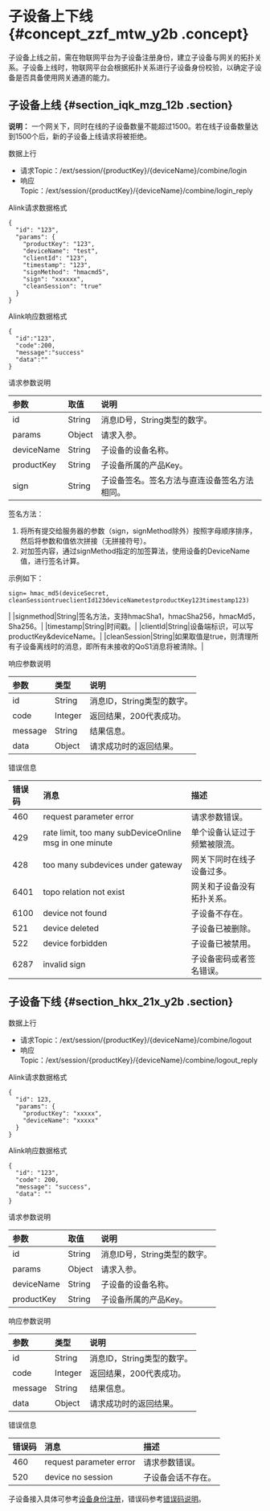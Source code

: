 # 子设备上下线 {#concept_zzf_mtw_y2b .concept}

子设备上线之前，需在物联网平台为子设备注册身份，建立子设备与网关的拓扑关系。子设备上线时，物联网平台会根据拓扑关系进行子设备身份校验，以确定子设备是否具备使用网关通道的能力。

## 子设备上线 {#section_iqk_mzg_12b .section}

**说明：** 一个网关下，同时在线的子设备数量不能超过1500。若在线子设备数量达到1500个后，新的子设备上线请求将被拒绝。

数据上行

-   请求Topic：/ext/session/\{productKey\}/\{deviceName\}/combine/login
-   响应Topic：/ext/session/\{productKey\}/\{deviceName\}/combine/login\_reply

Alink请求数据格式

```
{
  "id": "123",
  "params": {
    "productKey": "123",
    "deviceName": "test",
    "clientId": "123",
    "timestamp": "123",
    "signMethod": "hmacmd5",
    "sign": "xxxxxx",
    "cleanSession": "true"
  }
}
```

Alink响应数据格式

```
{
  "id":"123",
  "code":200,
  "message":"success"
  "data":""
}
```

请求参数说明

|参数|取值|说明|
|:-|:-|:-|
|id|String|消息ID号，String类型的数字。|
|params|Object|请求入参。|
|deviceName|String|子设备的设备名称。|
|productKey|String|子设备所属的产品Key。|
|sign|String| 子设备签名。签名方法与直连设备签名方法相同。

 签名方法：

 1.  将所有提交给服务器的参数（sign，signMethod除外）按照字母顺序排序，然后将参数和值依次拼接（无拼接符号）。
2.  对加签内容，通过signMethod指定的加签算法，使用设备的DeviceName值，进行签名计算。

 示例如下：

 ```
sign= hmac_md5(deviceSecret, cleanSessiontrueclientId123deviceNametestproductKey123timestamp123)
```

 |
|signmethod|String|签名方法，支持hmacSha1，hmacSha256，hmacMd5，Sha256。|
|timestamp|String|时间戳。|
|clientId|String|设备端标识，可以写productKey&deviceName。|
|cleanSession|String|如果取值是true，则清理所有子设备离线时的消息，即所有未接收的QoS1消息将被清除。|

响应参数说明

|参数|类型|说明|
|:-|:-|:-|
|id|String|消息ID，String类型的数字。|
|code|Integer|返回结果，200代表成功。|
|message|String|结果信息。|
|data|Object|请求成功时的返回结果。|

错误信息

|错误码|消息|描述|
|:--|:-|:-|
|460|request parameter error|请求参数错误。|
|429|rate limit, too many subDeviceOnline msg in one minute|单个设备认证过于频繁被限流。|
|428|too many subdevices under gateway|网关下同时在线子设备过多。|
|6401|topo relation not exist|网关和子设备没有拓扑关系。|
|6100|device not found|子设备不存在。|
|521|device deleted|子设备已被删除。|
|522|device forbidden|子设备已被禁用。|
|6287|invalid sign|子设备密码或者签名错误。|

## 子设备下线 {#section_hkx_21x_y2b .section}

数据上行

-   请求Topic：/ext/session/\{productKey\}/\{deviceName\}/combine/logout
-   响应Topic：/ext/session/\{productKey\}/\{deviceName\}/combine/logout\_reply

Alink请求数据格式

```
{
  "id": 123,
  "params": {
    "productKey": "xxxxx",
    "deviceName": "xxxxx"
  }
}
```

Alink响应数据格式

```
{
  "id": "123",
  "code": 200,
  "message": "success",
  "data": ""
}
```

请求参数说明

|参数|取值|说明|
|:-|:-|:-|
|id|String|消息ID号，String类型的数字。|
|params|Object|请求入参。|
|deviceName|String|子设备的设备名称。|
|productKey|String|子设备所属的产品Key。|

响应参数说明

|参数|类型|说明|
|:-|:-|:-|
|id|String|消息ID，String类型的数字。|
|code|Integer|返回结果，200代表成功。|
|message|String|结果信息。|
|data|Object|请求成功时的返回结果。|

错误信息

|错误码|消息|描述|
|:--|:-|:-|
|460|request parameter error|请求参数错误。|
|520|device no session|子设备会话不存在。|

子设备接入具体可参考[设备身份注册](intl.zh-CN/设备端开发指南/基于Alink协议开发/设备身份注册.md#)，错误码参考[错误码说明](../../../../../intl.zh-CN/设备端开发指南/子设备开发错误码.md#)。

